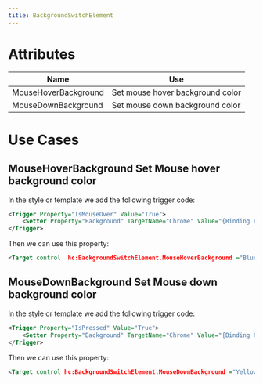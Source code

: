 ```yaml
---
title: BackgroundSwitchElement
---
```


# Attributes

| Name | Use |
|-|-|
| MouseHoverBackground | Set mouse hover background color |
| MouseDownBackground | Set mouse down background color |

# Use Cases

## MouseHoverBackground Set Mouse hover background color

In the style or template we add the following trigger code:

```xml
<Trigger Property="IsMouseOver" Value="True">
    <Setter Property="Background" TargetName="Chrome" Value="{Binding Path=(hc:BackgroundSwitchElement.MouseHoverBackground),RelativeSource={RelativeSource TemplatedParent}}"/>
</Trigger>
```

Then we can use this property:

```xml
<Target control  hc:BackgroundSwitchElement.MouseHoverBackground ="Blue"/>
```


## MouseDownBackground  Set Mouse down background color

In the style or template we add the following trigger code:

```xml
<Trigger Property="IsPressed" Value="True">
    <Setter Property="Background" TargetName="Chrome" Value="{Binding Path=(hc:BackgroundSwitchElement.MouseDownBackground),RelativeSource={RelativeSource TemplatedParent}}"/>
</Trigger>
```

Then we can use this property:

```xml
<Target control hc:BackgroundSwitchElement.MouseDownBackground ="Yellow"/>
```